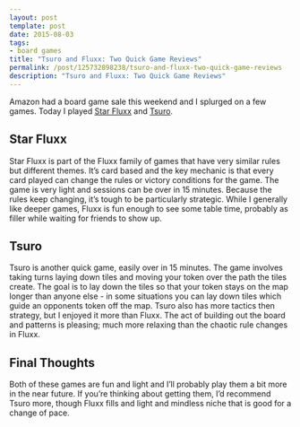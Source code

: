 ```yaml
---
layout: post
template: post
date: 2015-08-03
tags:
- board games
title: "Tsuro and Fluxx: Two Quick Game Reviews"
permalink: /post/125732898238/tsuro-and-fluxx-two-quick-game-reviews
description: "Tsuro and Fluxx: Two Quick Game Reviews"
---
```

<p>Amazon had a board game sale this weekend and I splurged on a few games. Today I played <a href="https://boardgamegeek.com/boardgame/102104/star-fluxx">Star Fluxx</a>&nbsp;and <a href="https://boardgamegeek.com/boardgame/16992/tsuro">Tsuro</a>.</p><h2>Star Fluxx</h2><p>Star Fluxx is part of the Fluxx family of games that have very similar rules but different themes. It’s card based and the key mechanic is that every card played can change the rules or victory conditions for the game. The game is very light and sessions can be over in 15 minutes. Because the rules keep changing, it’s tough to be particularly strategic. While I generally like deeper games, Fluxx is fun enough to see some table time, probably as filler while waiting for friends to show up.</p><h2>Tsuro</h2><p>Tsuro is another quick game, easily over in 15 minutes. The game involves taking turns laying down tiles and moving your token over the path the tiles create. The goal is to lay down the tiles so that your token stays on the map longer than anyone else - in some situations you can lay down tiles which guide an opponents token off the map. Tsuro also has more tactics then strategy, but I enjoyed it more than Fluxx. The act of building out the board and patterns is pleasing; much more relaxing than the chaotic rule changes in Fluxx.</p><h2>Final Thoughts</h2><p>Both of these games are fun and light and I’ll probably play them a bit more in the near future. If you’re thinking about getting them, I’d recommend Tsuro more, though Fluxx fills and light and mindless niche that is good for a change of pace.</p>